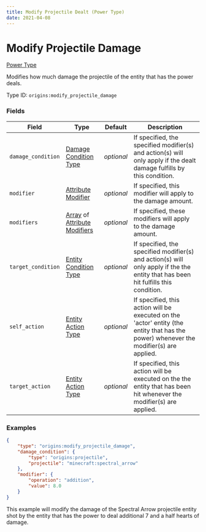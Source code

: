 ```yaml
---
title: Modify Projectile Dealt (Power Type)
date: 2021-04-08
---
```


# Modify Projectile Damage

[Power Type](../power_types.md)

Modifies how much damage the projectile of the entity that has the power deals.

Type ID: `origins:modify_projectile_damage`


### Fields

Field  | Type | Default | Description
-------|------|---------|-------------
`damage_condition` | [Damage Condition Type](../damage_condition_types.md) | _optional_ | If specified, the specified modifier(s) and action(s) will only apply if the dealt damage fulfills by this condition.
`modifier` | [Attribute Modifier](../data_types/attribute_modifier.md) | _optional_ | If specified, this modifier will apply to the damage amount.
`modifiers` | [Array](../data_types/array.md) of [Attribute Modifiers](../data_types/attribute_modifier.md) | _optional_ | If specified, these modifiers will apply to the damage amount.
`target_condition` | [Entity Condition Type](../entity_condition_types.md) | _optional_ | If specified, the specified modifier(s) and action(s) will only apply if the the entity that has been hit fulfills this condition.
`self_action` | [Entity Action Type](../entity_action_types.md) | _optional_ | If specified, this action will be executed on the 'actor' entity (the entity that has the power) whenever the modifier(s) are applied.
`target_action` | [Entity Action Type](../entity_action_types.md) | _optional_ | If specified, this action will be executed on the the entity that has been hit whenever the modifier(s) are applied.



### Examples

```json
{
    "type": "origins:modify_projectile_damage",
    "damage_condition": {
        "type": "origins:projectile",
        "projectile": "minecraft:spectral_arrow"
    },
    "modifier": {
        "operation": "addition",
        "value": 8.0
    }
}
```

This example will modify the damage of the Spectral Arrow projectile entity shot by the entity that has the power to deal additional 7 and a half hearts of damage.

